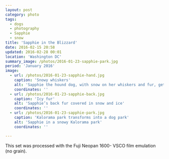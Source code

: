 ```yaml
---
layout: post
category: photo
tags:
  - dogs
  - photography
  - Sapphie
  - snow
title: 'Sapphie in the Blizzard'
date: 2016-02-15 20:58
updated: 2016-02-28 00:01
location: 'Washington DC'
summary_image: /photos/2016-01-23-sapphie-park.jpg
period: 'January 2016'
image:
  - url: /photos/2016-01-23-sapphie-hand.jpg
    caption: 'Snowy whiskers'
    alt: 'Sapphie the hound dog, with snow on her whiskers and fur, getting a pet'
    coordinates: ''
  - url: /photos/2016-01-23-sapphie-back.jpg
    caption: 'Icy fur'
    alt: 'Sapphie’s back fur covered in snow and ice'
    coordinates: ''
  - url: /photos/2016-01-23-sapphie-park.jpg
    caption: 'Kalorama park transforms into a dog park'
    alt: 'Sapphie in a snowy Kalorama park'
    coordinates: ''

---
```

This set was processed with the Fuji Neopan 1600- VSCO film emulation (no grain).
